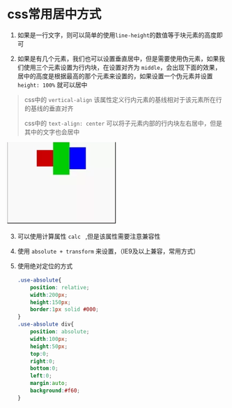 # css常用居中方式

1. 如果是一行文字，则可以简单的使用`line-height`的数值等于块元素的高度即可

2. 如果是有几个元素，我们也可以设置垂直居中，但是需要使用伪元素，如果我们使用三个元素设置为行内块，在设置对齐为 `middle`，会出现下面的效果，居中的高度是根据最高的那个元素来设置的，如果设置一个伪元素并设置`height: 100%` 就可以居中
> css中的 `vertical-align` 该属性定义行内元素的基线相对于该元素所在行的基线的垂直对齐
> 
> css中的 `text-align: center` 可以将子元素内部的行内块左右居中，但是其中的文字也会居中

![Alt text](./imgs/01.jpg)

3.  可以使用计算属性 `calc ` ,但是该属性需要注意兼容性

4.  使用 `absolute + transform` 来设置，（IE9及以上兼容，常用方式）

5.  使用绝对定位的方式
    ```css
    .use-absolute{
        position: relative;
        width:200px;
        height:150px;
        border:1px solid #000;
    }
    .use-absolute div{
        position: absolute;
        width:100px;
        height:50px;
        top:0;
        right:0;
        bottom:0;
        left:0;
        margin:auto;  
        background:#f60;
    }
    ```
